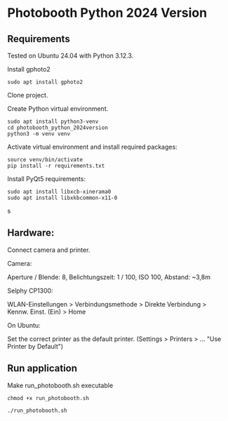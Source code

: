 # Photobooth Python 2024 Version

## Requirements

Tested on Ubuntu 24.04 with Python 3.12.3.

Install gphoto2

```
sudo apt install gphoto2
```

Clone project.

Create Python virtual environment.

```
sudo apt install python3-venv
cd photobooth_python_2024version
python3 -m venv venv
```

Activate virtual environment and install required packages:

```
source venv/bin/activate
pip install -r requirements.txt
```

Install PyQt5 requirements:

```
sudo apt install libxcb-xinerama0
sudo apt install libxkbcommon-x11-0
```
s
## Hardware:

Connect camera and printer.

Camera:

Aperture / Blende: 8, Belichtungszeit: 1 / 100, ISO 100, Abstand: ~3,8m

Selphy CP1300:

WLAN-Einstellungen > Verbindungsmethode > Direkte Verbindung > Kennw. Einst. (Ein) > Home

On Ubuntu:

Set the correct printer as the default printer. (Settings > Printers > ... "Use Printer by Default")

## Run application

Make run_photobooth.sh executable
```
chmod +x run_photobooth.sh
```

```
./run_photobooth.sh
```